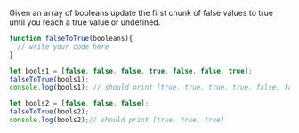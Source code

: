 Given an array of booleans update the first chunk of false values to true until you reach a true value or undefined.


```js
function falseToTrue(booleans){
  // write your code here
}

let bools1 = [false, false, false, true, false, false, true];
falseToTrue(bools1);
console.log(bools1); // should print [true, true, true, true, false, false, true]

let bools2 = [false, false, false];
falseToTrue(bools2);
console.log(bools2);// should print [true, true, true]
```
